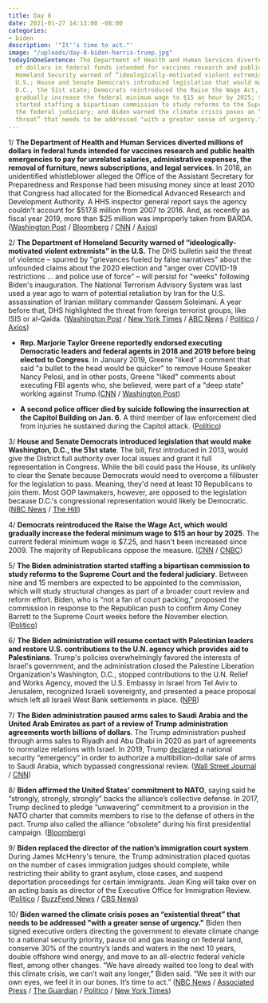 ```yaml
---
title: Day 8
date: 2021-01-27 14:13:00 -08:00
categories:
- biden
description: '"It''s time to act."'
image: "/uploads/day-8-biden-harris-trump.jpg"
todayInOneSentence: The Department of Health and Human Services diverted millions
  of dollars in federal funds intended for vaccines research and public health emergencies;
  Homeland Security warned of “ideologically-motivated violent extremists” in the
  U.S.; House and Senate Democrats introduced legislation that would make Washington,
  D.C., the 51st state; Democrats reintroduced the Raise the Wage Act, which would
  gradually increase the federal minimum wage to $15 an hour by 2025; the Biden administration
  started staffing a bipartisan commission to study reforms to the Supreme Court and
  the federal judiciary; and Biden warned the climate crisis poses an “existential
  threat” that needs to be addressed "with a greater sense of urgency."
---
```


1/ **The Department of Health and Human Services diverted millions of dollars in federal funds intended for vaccines research and public health emergencies to pay for unrelated salaries, administrative expenses, the removal of furniture, news subscriptions, and legal services**. In 2018, an unidentified whistleblower alleged the Office of the Assistant Secretary for Preparedness and Response had been misusing money since at least 2010 that Congress had allocated for the Biomedical Advanced Research and Development Authority. A HHS inspector general report says the agency couldn’t account for $517.8 million from 2007 to 2016. And, as recently as fiscal year 2019, more than $25 million was improperly taken from BARDA. ([Washington Post](https://www.washingtonpost.com/health/2021/01/27/barda-health-funds-misappropiated/) / [Bloomberg](https://www.bloomberg.com/news/articles/2021-01-27/trump-trial-without-chief-justice-lets-gop-talk-optics-not-riot?sref=MIBMEEoj) / [CNN](https://www.cnn.com/2021/01/27/politics/hhs-inspector-report-general-vaccine-development-funds/index.html) / [Axios](https://www.axios.com/hhs-misused-millions-dollars-intended-public-health-vaccine-research-d9756b89-05ad-4126-9f97-a7e91123c23b.html))

2/ **The Department of Homeland Security warned of “ideologically-motivated violent extremists” in the U.S.** The DHS bulletin said the threat of violence – spurred by "grievances fueled by false narratives" about the unfounded claims about the 2020 election and "anger over COVID-19 restrictions ... and police use of force" – will persist for "weeks" following Biden's inauguration. The National Terrorism Advisory System was last used a year ago to warn of potential retaliation by Iran for the U.S. assassination of Iranian military commander Qassem Soleimani. A year before that, DHS highlighted the threat from foreign terrorist groups, like ISIS or al-Qaida. ([Washington Post](https://www.washingtonpost.com/national/homeland-security-bulletin-warns-americans-about-violence-by-grievance-fueled-domestic-extremists/2021/01/27/4182f864-60c3-11eb-ac8f-4ae05557196e_story.html) / [New York Times](https://www.nytimes.com/2021/01/27/us/capitol-riot-domestic-terrorism.html) / [ABC News](https://abcnews.go.com/Politics/dhs-federal-alert-system-1st-time-year-warn/story?id=75517886) / [Politico](https://www.politico.com/news/2021/01/27/dhs-warns-continued-violence-domestic-extremists-463161) / [Axios](https://www.axios.com/capitol-riot-domestic-extremism-dhs-heightened-threat-9aa0358c-05a3-47b7-ac87-77e4a7a2a800.html))

* **Rep. Marjorie Taylor Greene reportedly endorsed executing Democratic leaders and federal agents in 2018 and 2019 before being elected to Congress**. In January 2019, Greene "liked" a comment that said "a bullet to the head would be quicker" to remove House Speaker Nancy Pelosi, and in other posts, Greene "liked" comments about executing FBI agents who, she believed, were part of a "deep state" working against Trump.([CNN](https://www.cnn.com/2021/01/26/politics/marjorie-taylor-greene-democrats-violence/index.html) / [Washington Post](https://www.washingtonpost.com/politics/2021/01/26/marjorie-taylor-greene-facebook-violence/))

* **A second police officer died by suicide following the insurrection at the Capitol Building on Jan. 6**. A third member of law enforcement died from injuries he sustained during the Capitol attack. ([Politico](https://www.politico.com/news/2021/01/27/second-officer-suicide-following-capitol-riot-463123))

3/ **House and Senate Democrats introduced legislation that would make Washington, D.C., the 51st state**. The bill, first introduced in 2013, would give the District full authority over local issues and grant it full representation in Congress. While the bill could pass the House, its unlikely to clear the Senate because Democrats would need to overcome a filibuster for the legislation to pass. Meaning, they'd need at least 10 Republicans to join them. Most GOP lawmakers, however, are opposed to the legislation because D.C.'s congressional representation would likely be Democratic. ([NBC News](https://www.nbcnews.com/politics/congress/democrats-introduce-bill-make-washington-dc-51st-state-n1255841) / [The Hill](https://thehill.com/homenews/campaign/536052-senate-democrats-reintroduce-dc-statehood-bill))

4/ **Democrats reintroduced the Raise the Wage Act, which would gradually increase the federal minimum wage to $15 an hour by 2025**. The current federal minimum wage is $7.25, and hasn't been increased since 2009. The majority of Republicans oppose the measure. ([CNN](https://www.cnn.com/2021/01/26/politics/congress-15-dollar-minimum-wage-increase-democrats/index.html) / [CNBC](https://www.cnbc.com/2021/01/26/democrats-reintroduce-15-minimum-wage-bill-with-unified-control-of-congress.html))

5/ **The Biden administration started staffing a bipartisan commission to study reforms to the Supreme Court and the federal judiciary**. Between nine and 15 members are expected to be appointed to the commission, which will study structural changes as part of a broader court review and reform effort. Biden, who is “not a fan of court packing,” proposed the commission in response to the Republican push to confirm Amy Coney Barrett to the Supreme Court weeks before the November election. ([Politico](https://www.politico.com/news/2021/01/27/biden-supreme-court-reform-463126))

6/ **The Biden administration will resume contact with Palestinian leaders and restore U.S. contributions to the U.N. agency which provides aid to Palestinians**. Trump's policies overwhelmingly favored the interests of Israel's government, and the administration closed the Palestine Liberation Organization's Washington, D.C., stopped contributions to the U.N. Relief and Works Agency, moved the U.S. Embassy in Israel from Tel Aviv to Jerusalem, recognized Israeli sovereignty, and presented a peace proposal which left all Israeli West Bank settlements in place. ([NPR](https://www.npr.org/sections/biden-transition-updates/2021/01/26/960900951/biden-administration-restores-aid-to-palestinians-reversing-trump-policy))

7/ **The Biden administration paused arms sales to Saudi Arabia and the United Arab Emirates as part of a review of Trump administration agreements worth billions of dollars**. The Trump administration pushed through arms sales to Riyadh and Abu Dhabi in 2020 as part of agreements to normalize relations with Israel. In 2019, Trump [declared](https://whatthefuckjusthappenedtoday.com/2019/05/28/day-859/#5-trump-claimed-a-national-security) a national security “emergency” in order to authorize a multibillion-dollar sale of arms to Saudi Arabia, which bypassed congressional review. ([Wall Street Journal](https://www.wsj.com/articles/biden-freezes-u-s-arms-sales-to-saudi-arabia-uae-11611773191) / [CNN](https://www.cnn.com/2021/01/27/politics/us-pauses-saudi-uae-arms-sales/index.html))

8/ **Biden affirmed the United States' commitment to NATO**, saying said he “strongly, strongly, strongly” backs the alliance’s collective defense. In 2017, Trump declined to pledge “unwavering” commitment to a provision in the NATO charter that commits members to rise to the defense of others in the pact. Trump also called the alliance “obsolete” during his first presidential campaign. ([Bloomberg](https://www.bloomberg.com/news/articles/2021-01-27/biden-backs-nato-strongly-strongly-strongly-in-video-message?sref=MIBMEEoj))

9/ **Biden replaced the director of the nation’s immigration court system**. During James McHenry's tenure, the Trump administration placed quotas on the number of cases immigration judges should complete, while restricting their ability to grant asylum, close cases, and suspend deportation proceedings for certain immigrants. Jean King will take over on an acting basis as director of the Executive Office for Immigration Review. ([Politico](https://www.politico.com/news/2021/01/27/biden-replaces-immigration-court-463053) / [BuzzFeed News](https://www.buzzfeednews.com/article/hamedaleaziz/james-mchenry-immigration-courts-steps-down) / [CBS News](https://www.cbsnews.com/news/james-mchenry-immigration-courts-head-stepping-down/))

10/ **Biden warned the climate crisis poses an “existential threat” that needs to be addressed "with a greater sense of urgency."** Biden then signed executive orders directing the government to elevate climate change to a national security priority, pause oil and gas leasing on federal land, conserve 30% of the country’s lands and waters in the next 10 years, double offshore wind energy, and move to an all-electric federal vehicle fleet, among other changes. “We have already waited too long to deal with this climate crisis, we can’t wait any longer,” Biden said. “We see it with our own eyes, we feel it in our bones. It’s time to act.” ([NBC News](https://www.nbcnews.com/politics/white-house/biden-sign-executive-actions-climate-change-n1255814) / [Associated Press](https://apnews.com/article/joe-biden-climate-change-executive-order-e465713362ebbd82bf98acb65a66ea84) / [The Guardian](https://www.theguardian.com/us-news/2021/jan/27/joe-biden-climate-change-executive-orders) / [Politico](https://www.politico.com/news/2021/01/27/biden-climate-orders-energy-463051) / [New York Times](https://www.nytimes.com/2021/01/27/climate/climate-change-biden-kerry.html))
